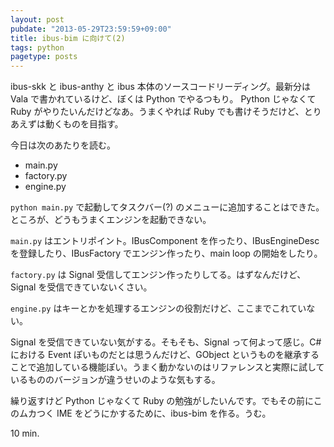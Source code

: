 ```yaml
---
layout: post
pubdate: "2013-05-29T23:59:59+09:00"
title: ibus-bim に向けて(2)
tags: python
pagetype: posts
---
```

ibus-skk と ibus-anthy と ibus 本体のソースコードリーディング。最新分は Vala で書かれているけど、ぼくは Python でやるつもり。 Python じゃなくて Ruby がやりたいんだけどなあ。うまくやれば Ruby でも書けそうだけど、とりあえずは動くものを目指す。

今日は次のあたりを読む。

- main.py
- factory.py
- engine.py

`python main.py` で起動してタスクバー(?) のメニューに追加することはできた。ところが、どうもうまくエンジンを起動できない。

`main.py` はエントリポイント。IBusComponent を作ったり、IBusEngineDesc を登録したり、IBusFactory でエンジン作ったり、main loop の開始をしたり。

`factory.py` は Signal 受信してエンジン作ったりしてる。はずなんだけど、Signal を受信できていないくさい。

`engine.py` はキーとかを処理するエンジンの役割だけど、ここまでこれていない。

Signal を受信できていない気がする。そもそも、Signal って何よって感じ。C# における Event ぽいものだとは思うんだけど、GObject というものを継承することで追加している機能ぽい。うまく動かないのはリファレンスと実際に試しているもののバージョンが違うせいのような気もする。

繰り返すけど Python じゃなくて Ruby の勉強がしたいんです。でもその前にこのムカつく IME をどうにかするために、ibus-bim を作る。うむ。

10 min.

